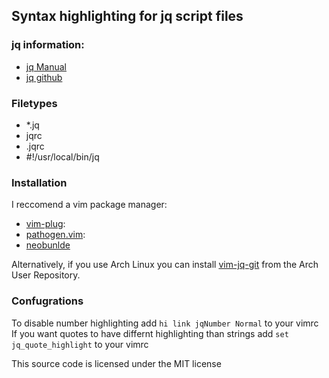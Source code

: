 ## Syntax highlighting for jq script files

### jq information:
- [jq Manual](https://stedolan.github.io/jq/manual/)
- [jq github](https://github.com/stedolan/jq)

### Filetypes
- *.jq
- jqrc
- .jqrc
- #!/usr/local/bin/jq


### Installation

I reccomend a vim package manager:
- [vim-plug](https://github.com/junegunn/vim-plug):
- [pathogen.vim](https://github.com/tpope/vim-pathogen):
- [neobunlde](https://github.com/Shougo/neobundle.vim)

Alternatively, if you use Arch Linux you can install [vim-jq-git](https://aur.archlinux.org/packages/vim-jq-git/) from the Arch User Repository.

### Confugrations

To disable number highlighting add `hi link jqNumber Normal` to your vimrc
If you want quotes to have differnt highlighting than strings add `set jq_quote_highlight` to your vimrc

This source code is licensed under the MIT license
